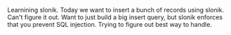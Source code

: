 Learnining slonik.
Today we want to insert a bunch of records using slonik. Can't figure it out. Want to just build a big insert query, but slonik enforces that you prevent SQL injection. Trying to figure out best way to handle.
